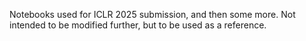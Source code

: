Notebooks used for ICLR 2025 submission, and then some more. Not intended to be modified further, but to be used as a reference.